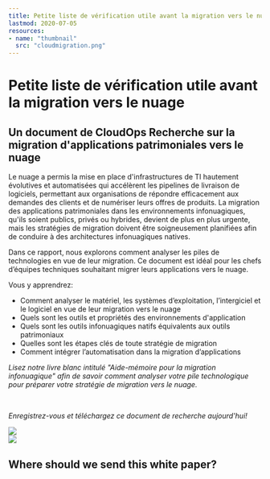 ```yaml
---
title: Petite liste de vérification utile avant la migration vers le nuage
lastmod: 2020-07-05
resources:
- name: "thumbnail"
  src: "cloudmigration.png"
---
```



<div class="landing-page">
    <!-- hero -->
    <div class="hero jumbotron reading-landing jumbotron-fluid">
        <div class="container-fluid">
            <div class="row">
                <div class="col-xl-6 offset-xl-2 col-lg-10 offset-lg-1 col-md-12">
                    <h1 class="display-4">Petite liste de vérification utile avant la migration vers le nuage</h1>
                </div>
            </div>
        </div>
    </div>
    <div class="main-content">
        <div class="row">
            <div class="col-xl-4 offset-xl-2 without-bottom-line">
                <div class="workshop-prerequisites">
                    <h2>Un document de CloudOps Recherche sur la migration d'applications patrimoniales vers le nuage</h2>                             
                    <p>Le nuage a permis la mise en place d'infrastructures de TI hautement évolutives et automatisées qui accélèrent les pipelines de livraison de logiciels, permettant aux organisations de répondre efficacement aux demandes des clients et de numériser leurs offres de produits. La migration des applications patrimoniales dans les environnements infonuagiques, qu'ils soient publics, privés ou hybrides, devient de plus en plus urgente, mais les stratégies de migration doivent être soigneusement planifiées afin de conduire à des architectures infonuagiques natives.</p>
                    <p>Dans ce rapport, nous explorons comment analyser les piles de technologies en vue de leur migration. Ce document est idéal pour les chefs d’équipes techniques souhaitant migrer leurs applications vers le nuage.</p>
                    <p>Vous y apprendrez:</p>
                    <ul class="dashes">
                    <li>Comment analyser le matériel, les systèmes d’exploitation, l’intergiciel et le logiciel en vue de leur migration vers le nuage</li>
                    <li>Quels sont les outils et propriétés des environnements d'application</li>
                    <li>Quels sont les outils infonuagiques natifs équivalents aux outils patrimoniaux</li>
                    <li>Quelles sont les étapes clés de toute stratégie de migration</li>
                    <li>Comment intégrer l’automatisation dans la migration d’applications</li>
                    </ul>
                    <p><i>Lisez notre livre blanc intitulé "Aide-mémoire pour la migration infonuagique" afin de savoir comment analyser votre pile technologique pour préparer votre stratégie de migration vers le nuage.</i></p><p>&nbsp;</p>
                    <p><i>Enregistrez-vous et téléchargez ce document de recherche aujourd'hui!</i></p>
                </div>
            </div>
                <div class="col-xl-4 offset-xl-0 white-paper-image">
                <img src="/images/white-papers/cloud-migration-strategy.png">
            </div>
        </div>
            </div>
        </div>
    </div>
    <!-- contact us -->
    <div class="contact-us-card">
        <div class="row">
            <div class="col-xl-8 offset-xl-2 col-lg-10 offset-lg-1 col-md-12 col-sm-12 col-xs-12">
                <img src="/images/single-line-arrows.png">
            </div>
            <div
                class="col-xl-3 offset-xl-3 col-lg-3 offset-lg-1 col-md-10 offset-md-1 col-sm-10 offset-sm-1 col-xs-12">
                <h2>Where should we send this white paper?</h2>
            </div>
            <div
                class="col-xl-5 offset-xl-0 col-lg-6 offset-lg-1 col-md-8 offset-md-2 col-sm-10 offset-sm-1 col-xs-12 general-contact-form">
                <!--[if lte IE 8]>
<script charset="utf-8" type="text/javascript" src="//js.hsforms.net/forms/v2-legacy.js"></script>
<![endif]-->
<script charset="utf-8" type="text/javascript" src="//js.hsforms.net/forms/v2.js"></script>
<script>
  hbspt.forms.create({
        portalId: "732832",
        formId: "f1d3edfa-a1ec-40c4-a415-1a063025c111"
});
</script>
            </div>
        </div>
    </div>
</div>